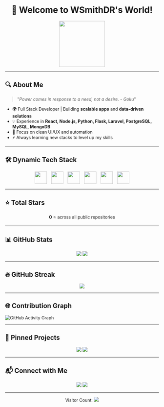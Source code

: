 <!-- HEADER -->
<h1 align="center">🐉 Welcome to WSmithDR's World!</h1>
<p align="center">
  <img src="https://media.giphy.com/media/qPtP1Y2Rmg0g0/giphy.gif" width="150"/>
</p>

---

## 🔍 About Me
> "_Power comes in response to a need, not a desire. - Goku_"

- 🌍 Full Stack Developer | Building **scalable apps** and **data-driven solutions**  
- 💡 Experience in **React, Node.js, Python, Flask, Laravel, PostgreSQL, MySQL, MongoDB**  
- 🎨 Focus on clean UI/UX and automation  
- ⚡ Always learning new stacks to level up my skills  

---

## 🛠 Dynamic Tech Stack
<p align="center">
<img src="https://skillicons.dev/icons?i=python" height="40" style="margin: 0 5px;"/> <img src="https://skillicons.dev/icons?i=css" height="40" style="margin: 0 5px;"/> <img src="https://skillicons.dev/icons?i=jupyter notebook" height="40" style="margin: 0 5px;"/> <img src="https://skillicons.dev/icons?i=javascript" height="40" style="margin: 0 5px;"/> <img src="https://skillicons.dev/icons?i=html" height="40" style="margin: 0 5px;"/> <img src="https://skillicons.dev/icons?i=typescript" height="40" style="margin: 0 5px;"/>
</p>

---

## ⭐ Total Stars
<p align="center">
<b>0</b> ⭐ across all public repositories
</p>

---

## 📊 GitHub Stats
<p align="center">
<img src="https://github-readme-stats.vercel.app/api?username=WSmithDR&show_icons=true&theme=algolia&title_color=00bfa5&icon_color=00bfa5&text_color=ffffff&bg_color=0d1117" />
<img src="https://github-readme-stats.vercel.app/api/top-langs/?username=WSmithDR&layout=compact&theme=algolia&title_color=00bfa5&text_color=ffffff&bg_color=0d1117" />
</p>

---

## 🔥 GitHub Streak
<p align="center">
<img src="https://github-readme-streak-stats.herokuapp.com?user=WSmithDR&theme=dark&ring=00bfa5&fire=00bfa5&currStreakLabel=00bfa5" />
</p>

---

## 🌐 Contribution Graph
![GitHub Activity Graph](https://github-readme-activity-graph.vercel.app/graph?username=WSmithDR&theme=github-compact&color=00bfa5&line=00bfa5&point=00bfa5)

---

## 📌 Pinned Projects
<p align="center">
<a href="https://github.com/WSmithDR/A-B-testing-project"><img src="https://github-readme-stats.vercel.app/api/pin/?username=WSmithDR&repo=A-B-testing-project&theme=algolia&title_color=00bfa5" /></a> <a href="https://github.com/WSmithDR/angularconsergiecode"><img src="https://github-readme-stats.vercel.app/api/pin/?username=WSmithDR&repo=angularconsergiecode&theme=algolia&title_color=00bfa5" /></a>
</p>

---

## 📬 Connect with Me
<p align="center">
<a href="https://www.linkedin.com/in/wsmith123/"><img src="https://img.shields.io/badge/LinkedIn-00bfa5?style=for-the-badge&logo=linkedin&logoColor=white" /></a>
<a href="mailto:wsmithdrdev@gmail.com"><img src="https://img.shields.io/badge/Email-00bfa5?style=for-the-badge&logo=gmail&logoColor=white" /></a>
</p>

---

<p align="center">Visitor Count:  
<img src="https://profile-counter.glitch.me/WSmithDR/count.svg" />
</p> 
